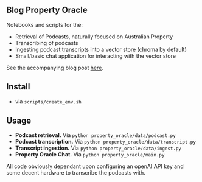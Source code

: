 ## Blog Property Oracle
Notebooks and scripts for the:

- Retrieval of Podcasts, naturally focused on Australian Property
- Transcribing of podcasts
- Ingesting podcast transcripts into a vector store (chroma by default)
- Small/basic chat application for interacting with the vector store

See the accompanying blog post [here](https://www.samhardyhey.com/property-oracle).

## Install
- via `scripts/create_env.sh`

## Usage
- **Podcast retrieval.** Via `python property_oracle/data/podcast.py`
- **Podcast transcription.** Via ``python property_oracle/data/transcript.py``
- **Transcript ingestion.** Via ``python property_oracle/data/ingest.py``
- **Property Oracle Chat.** Via ``python property_oracle/main.py``

All code obviously dependant upon configuring an openAI API key and some decent hardware to transcribe the podcasts with.